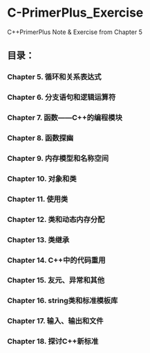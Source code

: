 # C-PrimerPlus_Exercise
C++PrimerPlus Note & Exercise from Chapter 5
## 目录：
### Chapter 5.  循环和关系表达式
### Chapter 6.  分支语句和逻辑运算符
### Chapter 7.  函数——C++的编程模块
### Chapter 8.  函数探幽
### Chapter 9.  内存模型和名称空间
### Chapter 10. 对象和类
### Chapter 11. 使用类
### Chapter 12. 类和动态内存分配
### Chapter 13. 类继承
### Chapter 14. C++中的代码重用
### Chapter 15. 友元、异常和其他
### Chapter 16. string类和标准模板库
### Chapter 17. 输入、输出和文件
### Chapter 18. 探讨C++新标准
